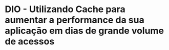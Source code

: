 # DIO - Utilizando Cache para aumentar a performance da sua aplicação em dias de grande volume de acessos
